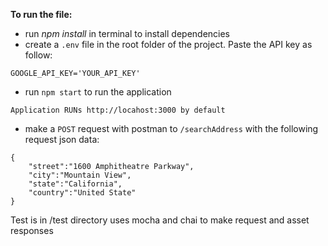 **To run the file:**

- run *npm install* in terminal to install dependencies
- create a ```.env``` file in the root folder of the project. Paste the API key as follow:
```
GOOGLE_API_KEY='YOUR_API_KEY'
```
- run ```npm start``` to run the application

```Application RUNs http://locahost:3000 by default```
- make a ```POST``` request with postman to ```/searchAddress``` with the following request json data:
```
{
    "street":"1600 Amphitheatre Parkway",
    "city":"Mountain View",
    "state":"California",
    "country":"United State"
}
```

Test is in /test directory uses mocha and chai to make request and asset responses